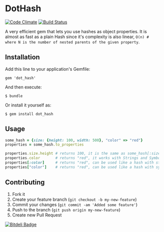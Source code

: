 # DotHash
[![Code Climate](https://codeclimate.com/github/3den/dot_hash.png)](https://codeclimate.com/github/3den/dot_hash) [![Build Status](https://travis-ci.org/3den/dot_hash.png?branch=master)](https://travis-ci.org/3den/dot_hash)

A very efficient gem that lets you use hashes as object properties. It is almost as fast as a plain Hash
since it's complexity is also linear, `O(n) # where N is the number of nested parents of the given property`.

## Installation

Add this line to your application's Gemfile:

    gem 'dot_hash'

And then execute:

    $ bundle

Or install it yourself as:

    $ gem install dot_hash

## Usage

```ruby
some_hash = {size: {height: 100, width: 500}, "color" => "red"}
properties = some_hash.to_properties

properties.size.height # returns 100, it is the same as some_hash[:size][:height]
properties.color       # returns "red", it works with Strings and Symbol keys
properties[:color]     # returns "red", can be used like a hash with string keys
properties["color"]    # returns "red", can be used like a hash with symbol keys
```

## Contributing

1. Fork it
2. Create your feature branch (`git checkout -b my-new-feature`)
3. Commit your changes (`git commit -am 'Added some feature'`)
4. Push to the branch (`git push origin my-new-feature`)
5. Create new Pull Request


[![Bitdeli Badge](https://d2weczhvl823v0.cloudfront.net/3den/dot_hash/trend.png)](https://bitdeli.com/free "Bitdeli Badge")

